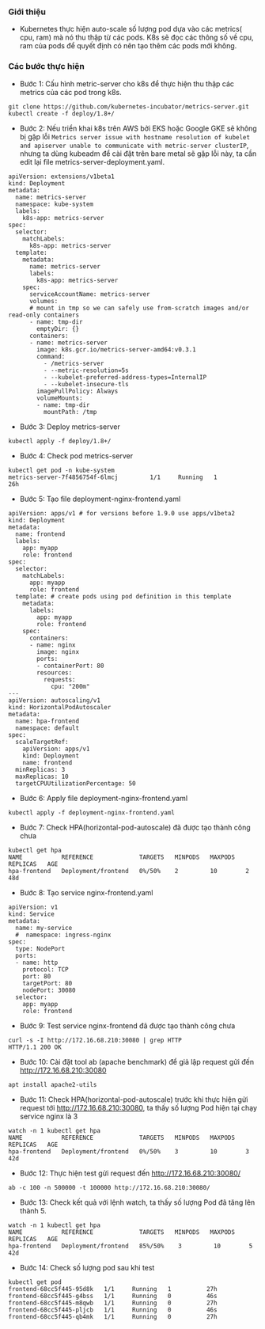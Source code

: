 ### Giới thiệu

- Kubernetes thực hiện auto-scale số lượng pod dựa vào các metrics( cpu, ram) mà nó thu thập từ các pods. K8s sẽ đọc các thông số về cpu, ram của pods để quyết định có nên tạo thêm các pods mới không.

### Các bước thực hiện

- Bước 1: Cấu hình metric-server cho k8s để thực hiện thu thập các metrics của các pod trong k8s.

```
git clone https://github.com/kubernetes-incubator/metrics-server.git
kubectl create -f deploy/1.8+/
```

- Bước 2: Nếu triển khai k8s trên AWS bởi EKS hoặc Google GKE sẽ không bị gặp lỗi `Metrics server issue with hostname resolution of kubelet and apiserver unable to communicate with metric-server clusterIP`, nhưng ta dùng kubeadm để cài đặt trên bare metal sẽ gặp lỗi này, ta cần edit lại file metrics-server-deployment.yaml.

```
apiVersion: extensions/v1beta1
kind: Deployment
metadata:
  name: metrics-server
  namespace: kube-system
  labels:
    k8s-app: metrics-server
spec:
  selector:
    matchLabels:
      k8s-app: metrics-server
  template:
    metadata:
      name: metrics-server
      labels:
        k8s-app: metrics-server
    spec:
      serviceAccountName: metrics-server
      volumes:
      # mount in tmp so we can safely use from-scratch images and/or read-only containers
      - name: tmp-dir
        emptyDir: {}
      containers:
      - name: metrics-server
        image: k8s.gcr.io/metrics-server-amd64:v0.3.1
        command:
          - /metrics-server
          - --metric-resolution=5s
          - --kubelet-preferred-address-types=InternalIP
          - --kubelet-insecure-tls
        imagePullPolicy: Always
        volumeMounts:
        - name: tmp-dir
          mountPath: /tmp
```

- Bước 3: Deploy metrics-server

```
kubectl apply -f deploy/1.8+/
```

- Bước 4: Check pod metrics-server

```
kubectl get pod -n kube-system
metrics-server-7f4856754f-6lmcj         1/1     Running   1          26h
```

- Bước 5: Tạo file deployment-nginx-frontend.yaml

```
apiVersion: apps/v1 # for versions before 1.9.0 use apps/v1beta2
kind: Deployment
metadata:
  name: frontend
  labels:
    app: myapp
    role: frontend
spec:
  selector:
    matchLabels:
      app: myapp
      role: frontend
  template: # create pods using pod definition in this template
    metadata:
      labels:
        app: myapp
        role: frontend
    spec:
      containers:
      - name: nginx
        image: nginx
        ports:
        - containerPort: 80
        resources:
          requests: 
            cpu: "200m"
---
apiVersion: autoscaling/v1
kind: HorizontalPodAutoscaler
metadata:
  name: hpa-frontend
  namespace: default
spec:
  scaleTargetRef:
    apiVersion: apps/v1
    kind: Deployment
    name: frontend
  minReplicas: 3
  maxReplicas: 10
  targetCPUUtilizationPercentage: 50
```

- Bước 6: Apply file deployment-nginx-frontend.yaml

```
kubectl apply -f deployment-nginx-frontend.yaml
```

- Bước 7: Check HPA(horizontal-pod-autoscale) đã được tạo thành công chưa

```
kubectl get hpa
NAME           REFERENCE             TARGETS   MINPODS   MAXPODS   REPLICAS   AGE
hpa-frontend   Deployment/frontend   0%/50%    2         10        2          48d
```

- Bước 8: Tạo service nginx-frontend.yaml

```
apiVersion: v1
kind: Service
metadata:
  name: my-service
  #  namespace: ingress-nginx
spec:
  type: NodePort
  ports:
  - name: http
    protocol: TCP
    port: 80
    targetPort: 80
    nodePort: 30080
  selector:
    app: myapp
    role: frontend
```

- Bước 9: Test service nginx-frontend đã được tạo thành công chưa

```
curl -s -I http://172.16.68.210:30080 | grep HTTP
HTTP/1.1 200 OK
```

- Bước 10: Cài đặt tool ab (apache benchmark) để giả lập request gửi đến http://172.16.68.210:30080

```
apt install apache2-utils
```

- Bước 11: Check HPA(horizontal-pod-autoscale) trước khi thực hiện gửi request tới http://172.16.68.210:30080, ta thấy số lượng Pod hiện tại chạy service nginx là 3

```
watch -n 1 kubectl get hpa
NAME           REFERENCE             TARGETS   MINPODS   MAXPODS   REPLICAS   AGE
hpa-frontend   Deployment/frontend   0%/50%    3         10        3          42d
```

- Bước 12: Thực hiện test gửi request đến http://172.16.68.210:30080/

```
ab -c 100 -n 500000 -t 100000 http://172.16.68.210:30080/
```

- Bước 13: Check kết quả với lệnh watch, ta thấy số lượng Pod đã tăng lên thành 5.

```
watch -n 1 kubectl get hpa
NAME           REFERENCE             TARGETS   MINPODS   MAXPODS   REPLICAS   AGE
hpa-frontend   Deployment/frontend   85%/50%    3         10        5          42d
```

- Bước 14: Check số lượng pod sau khi test

```
kubectl get pod
frontend-68cc5f445-95d8k   1/1     Running   1          27h
frontend-68cc5f445-g4bss   1/1     Running   0          46s
frontend-68cc5f445-m8qwb   1/1     Running   0          27h
frontend-68cc5f445-pljcb   1/1     Running   0          46s
frontend-68cc5f445-qb4mk   1/1     Running   0          27h
```